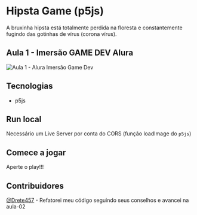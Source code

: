 # Hipsta Game (p5js)

A bruxinha hipsta está totalmente perdida na floresta e constantemente fugindo das gotinhas de vírus (corona vírus).

## Aula 1 - Imersão GAME DEV Alura

![Aula 1 - Alura Imersão Game Dev](https://raw.githubusercontent.com/laisfrigerio/js-hipsta-game/master/screenshots/first-class.gif)

## Tecnologias

- p5js

## Run local

Necessário um Live Server por conta do CORS (função loadImage do `p5js`)

## Comece a jogar

Aperte o play!!!

## Contribuidores

[@Drete457](https://github.com/Drete457/) - Refatorei meu código seguindo seus conselhos e avancei na aula-02